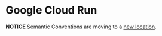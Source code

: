 # Google Cloud Run

**NOTICE** Semantic Conventions are moving to a
[new location](http://github.com/open-telemetry/semantic-conventions).
